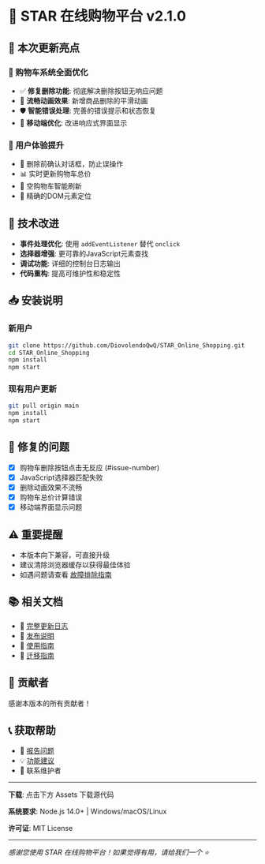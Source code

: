 <!-- 
使用此模板在GitHub上发布新版本
复制以下内容到GitHub Release页面
-->

# 🚀 STAR 在线购物平台 v2.1.0

## 🎯 本次更新亮点

### 🛒 购物车系统全面优化
- ✅ **修复删除功能**: 彻底解决删除按钮无响应问题
- 🎨 **流畅动画效果**: 新增商品删除的平滑动画
- 🛡️ **智能错误处理**: 完善的错误提示和状态恢复
- 📱 **移动端优化**: 改进响应式界面显示

### 💫 用户体验提升
- 💬 删除前确认对话框，防止误操作
- 📊 实时更新购物车总价
- 🔄 空购物车智能刷新
- 🎯 精确的DOM元素定位

## 🔧 技术改进

- **事件处理优化**: 使用 `addEventListener` 替代 `onclick`
- **选择器增强**: 更可靠的JavaScript元素查找
- **调试功能**: 详细的控制台日志输出
- **代码重构**: 提高可维护性和稳定性

## 📥 安装说明

### 新用户
```bash
git clone https://github.com/DiovolendoQwQ/STAR_Online_Shopping.git
cd STAR_Online_Shopping
npm install
npm start
```

### 现有用户更新
```bash
git pull origin main
npm install
npm start
```

## 🐛 修复的问题

- [x] 购物车删除按钮点击无反应 (#issue-number)
- [x] JavaScript选择器匹配失败
- [x] 删除动画效果不流畅
- [x] 购物车总价计算错误
- [x] 移动端界面显示问题

## ⚠️ 重要提醒

- 本版本向下兼容，可直接升级
- 建议清除浏览器缓存以获得最佳体验
- 如遇问题请查看 [故障排除指南](./README.md#故障排除)

## 📚 相关文档

- 📄 [完整更新日志](./CHANGELOG.md)
- 🚀 [发布说明](./RELEASE_NOTES.md)
- 📖 [使用指南](./README.md)
- 🔄 [迁移指南](./MIGRATION_GUIDE.md)

## 🤝 贡献者

感谢本版本的所有贡献者！

<!-- 在这里添加贡献者信息 -->

## 📞 获取帮助

- 🐛 [报告问题](../../issues/new)
- 💡 [功能建议](../../discussions)
- 📧 联系维护者

---

**下载**: 点击下方 Assets 下载源代码

**系统要求**: Node.js 14.0+ | Windows/macOS/Linux

**许可证**: MIT License

---

*感谢您使用 STAR 在线购物平台！如果觉得有用，请给我们一个 ⭐*